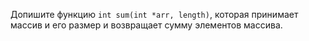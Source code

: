 Допишите функцию `int sum(int *arr, length)`, которая принимает массив и его размер и возвращает сумму элементов массива.
